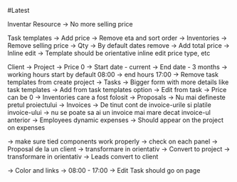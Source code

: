 #Latest

Inventar Resource
  -> No more selling price

Task templates
  -> Add price
  -> Remove eta and sort order
  -> Inventories
    -> Remove selling price
    -> Qty
    -> By default dates remove
    -> Add total price
    -> Inline edit
    -> Template should be orientative inline edit price type, etc

Client
  -> Project
    -> Price 0
    -> Start date - current
    -> End date - 3 months
    -> working hours start by default 08:00
    -> end hours 17:00
    -> Remove task templates from create project
    -> Tasks
      -> Bigger form with more details like task templates
      -> Add from task templates option
      -> Edit from task
    -> Price can be 0
    -> Inventories care a fost folosit
    -> Proposals
      -> Nu mai defineste pretul proiectului
    -> Invoices
      -> De tinut cont de invoice-urile si platile invoice-ului
      -> nu se poate sa ai un invoice mai mare decat invoice-ul anterior
    -> Employees dynamic expenses
      -> Should appear on the project on expenses

-> make sure tied components work properly
-> check on each panel
-> Proposal de la un client -> transformare in orientativ
  -> Convert to project -> transformare in orientativ
-> Leads convert to client

-> Color and links
-> 08:00 - 17:00
-> Edit Task should go on page

